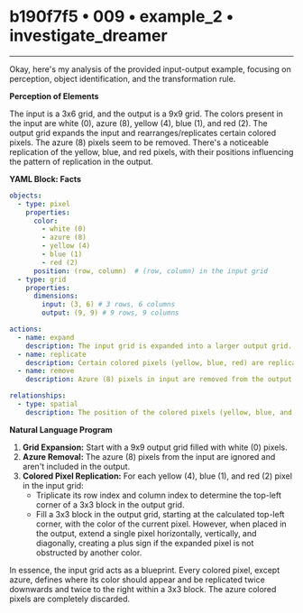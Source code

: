 # b190f7f5 • 009 • example_2 • investigate_dreamer

---
Okay, here's my analysis of the provided input-output example, focusing on perception, object identification, and the transformation rule.

**Perception of Elements**

The input is a 3x6 grid, and the output is a 9x9 grid. The colors present in the input are white (0), azure (8), yellow (4), blue (1), and red (2). The output grid expands the input and rearranges/replicates certain colored pixels. The azure (8) pixels seem to be removed. There's a noticeable replication of the yellow, blue, and red pixels, with their positions influencing the pattern of replication in the output.

**YAML Block: Facts**



```yaml
objects:
  - type: pixel
    properties:
      color:
        - white (0)
        - azure (8)
        - yellow (4)
        - blue (1)
        - red (2)
      position: (row, column)  # (row, column) in the input grid
  - type: grid
    properties:
      dimensions:
        input: (3, 6) # 3 rows, 6 columns
        output: (9, 9) # 9 rows, 9 columns

actions:
  - name: expand
    description: The input grid is expanded into a larger output grid.
  - name: replicate
    description: Certain colored pixels (yellow, blue, red) are replicated in the output grid.
  - name: remove
    description: Azure (8) pixels in input are removed from the output.

relationships:
  - type: spatial
    description: The position of the colored pixels (yellow, blue, and red) in the input grid dictates their replication pattern in the output grid.  The replication expands downwards and to the right. Each color appears in it's own 3x3 section of the grid, except the color white (0) which fill the whole grid.
```



**Natural Language Program**

1. **Grid Expansion:** Start with a 9x9 output grid filled with white (0) pixels.
2. **Azure Removal:** The azure (8) pixels from the input are ignored and aren't included in the output.
3. **Colored Pixel Replication:** For each yellow (4), blue (1), and red (2) pixel in the input grid:
    -   Triplicate its row index and column index to determine the top-left corner of a 3x3 block in the output grid.
    -   Fill a 3x3 block in the output grid, starting at the calculated top-left corner, with the color of the current pixel. However, when placed in the output, extend a single pixel horizontally, vertically, and diagonally, creating a plus sign if the expanded pixel is not obstructed by another color.

In essence, the input grid acts as a blueprint. Every colored pixel, except azure, defines where its color should appear and be replicated twice downwards and twice to the right within a 3x3 block. The azure colored pixels are completely discarded.

